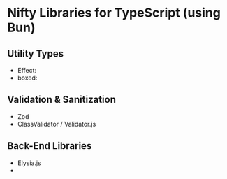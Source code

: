 # Nifty Libraries for TypeScript (using Bun)

## Utility Types
- Effect:
- boxed:

## Validation & Sanitization
- Zod
- ClassValidator / Validator.js

## Back-End Libraries
- Elysia.js
- 

